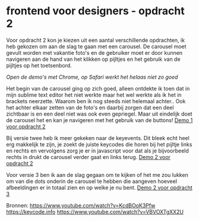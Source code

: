 # frontend voor designers - opdracht 2
Voor opdracht 2 kon je kiezen uit een aantal verschillende opdrachten, ik heb gekozen om aan de slag te gaan met een carousel. De carousel moet gevult worden met vakantie foto's en de gebruiker moet er door kunnen navigeren aan de hand van het klikken op pijltjes en het gebruik van de pijltjes op het toetsenbord. 

*Open de demo's met Chrome, op Safari werkt het helaas niet zo goed*

Het begin van de carousel ging op zich goed, alleen ontdekte ik toen dat in mijn sublime text editor het niet werkte maar het wel werkte als ik het in brackets neerzette. Waarom ben ik nog steeds niet helemaal achter.. Ook het achter elkaar zetten van de foto's en daarbij zorgen dat een deel zichtbaar is en een deel niet was ook even gepriegel. Maar uit eindelijk doet de carousel het en kan je navigeren met het gebruik van de buttons!
[Demo 1 voor opdracht 2](https://rohmygod.github.io/frontendvoordesigners/opdracht3/v1/)

Bij versie twee heb ik meer gekeken naar de keyevents. Dit bleek echt heel erg makkelijk te zijn, je zoekt de juiste keycodes die horen bij het pijltje links en rechts en vervolgens zorg je er in javascript voor dat als je bijvoorbeeld rechts in drukt de carousel verder gaat en links terug. 
[Demo 2 voor opdracht 2](https://rohmygod.github.io/frontendvoordesigners/opdracht3/v2/)

Voor versie 3 ben ik aan de slag gegaan om te kijken of het me zou lukken om van die dots onderin de carousel te hebben die aangeven hoeveel afbeeldingen er in totaal zien en op welke je nu bent. 
[Demo 2 voor opdracht 3](https://rohmygod.github.io/frontendvoordesigners/opdracht3/v3/)



Bronnen: https://www.youtube.com/watch?v=KcdBOoK3Pfw
https://keycode.info
https://www.youtube.com/watch?v=VBVOXTgXX2U